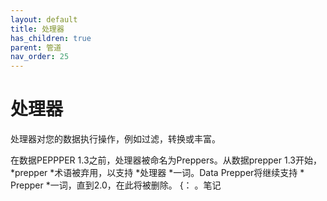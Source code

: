 ```yaml
---
layout: default
title: 处理器
has_children: true
parent: 管道
nav_order: 25
---
```


# 处理器

处理器对您的数据执行操作，例如过滤，转换或丰富。

在数据PEPPPER 1.3之前，处理器被命名为Preppers。从数据prepper 1.3开始， *prepper *术语被弃用，以支持 *处理器 *一词。Data Prepper将继续支持 * Prepper *一词，直到2.0，在此将被删除。
{： 。笔记

